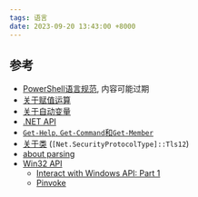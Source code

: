 ```yaml
---
tags: 语言
date: 2023-09-20 13:43:00 +8000
---
```

## 参考
- [PowerShell语言规范](https://learn.microsoft.com/en-us/powershell/scripting/lang-spec/chapter-01), 内容可能过期
- [关于赋值运算](https://learn.microsoft.com/en-us/powershell/module/microsoft.powershell.core/about/about_assignment_operators?view=powershell-7.3)
- [关于自动变量](https://learn.microsoft.com/en-us/powershell/module/microsoft.powershell.core/about/about_automatic_variables?view=powershell-7.3)
- [.NET API](https://learn.microsoft.com/en-us/dotnet/api/?view=net-7.0)
- [`Get-Help`, `Get-Command`和`Get-Member`](https://learn.microsoft.com/en-us/powershell/scripting/learn/ps101/02-help-system?view=powershell-7.3)
- [关于类](https://learn.microsoft.com/en-us/powershell/module/microsoft.powershell.core/about/about_classes?view=powershell-7.3) (`[Net.SecurityProtocolType]::Tls12`)
- [about parsing](https://learn.microsoft.com/en-us/powershell/module/microsoft.powershell.core/about/about_parsing?view=powershell-7.3)
- [Win32 API](https://fuzzysecurity.com/tutorials/24.html)
    - [Interact with Windows API: Part 1](https://devblogs.microsoft.com/scripting/use-powershell-to-interact-with-the-windows-api-part-1/)
    - [Pinvoke](http://www.pinvoke.net/)